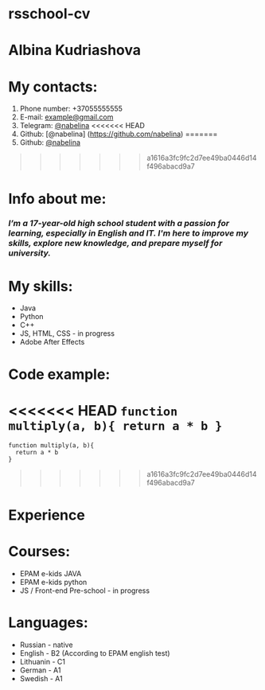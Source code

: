 # rsschool-cv
# Albina Kudriashova
# My contacts:
1. Phone number: +37055555555
2. E-mail: example@gmail.com
3. Telegram: [@nabelina](https://t.me/nabelina)
<<<<<<< HEAD
4. Github: [@nabelina] (https://github.com/nabelina)
=======
4. Github: [@nabelina](https://github.com/nabelina)
>>>>>>> a1616a3fc9fc2d7ee49ba0446d14f496abacd9a7
# Info about me:
### *I’m a 17-year-old high school student with a passion for learning, especially in English and IT. I'm here to improve my skills, explore new knowledge, and prepare myself for university.*
# My skills:
* Java
* Python
* C++
* JS, HTML, CSS - in progress
* Adobe After Effects
# Code example:
<<<<<<< HEAD
`
function multiply(a, b){
  return a * b
}
`
=======
```
function multiply(a, b){
  return a * b
}
```
>>>>>>> a1616a3fc9fc2d7ee49ba0446d14f496abacd9a7
# Experience
# Courses:
* EPAM e-kids JAVA
* EPAM e-kids python
* JS / Front-end Pre-school - in progress
# Languages:
* Russian - native
* English - B2 (According to EPAM english test)
* Lithuanin - C1
* German - A1
* Swedish - A1